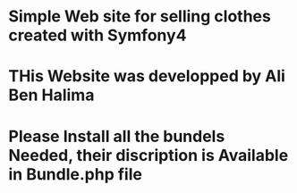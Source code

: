 # Simple Web site for selling clothes created with Symfony4
 # THis Website was developped by Ali Ben Halima
 # Please Install all the bundels Needed, their discription is Available in Bundle.php file
